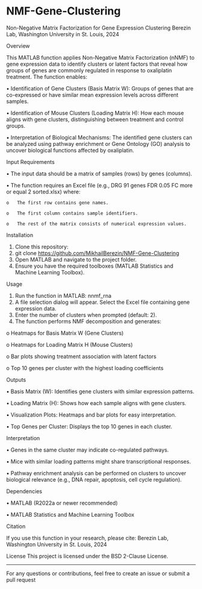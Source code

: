# NMF-Gene-Clustering
Non-Negative Matrix Factorization for Gene Expression Clustering
Berezin Lab, Washington University in St. Louis, 2024

Overview

This MATLAB function applies Non-Negative Matrix Factorization (nNMF) to gene expression data to identify clusters or latent factors that reveal how groups of genes are commonly regulated in response to oxaliplatin treatment. The function enables:

  •	Identification of Gene Clusters (Basis Matrix W): Groups of genes that are co-expressed or have similar mean expression levels across different samples.
  
  •	Identification of Mouse Clusters (Loading Matrix H): How each mouse aligns with gene clusters, distinguishing between treatment and control groups.
  
  •	Interpretation of Biological Mechanisms: The identified gene clusters can be analyzed using pathway enrichment or Gene Ontology (GO) analysis to uncover biological functions affected by oxaliplatin.
  
Input Requirements

  •	The input data should be a matrix of samples (rows) by genes (columns).
  
  •	The function requires an Excel file (e.g., DRG 91 genes FDR 0.05 FC more or equal 2 sorted.xlsx) where: 
  
    o	The first row contains gene names.
    
    o	The first column contains sample identifiers.
    
    o	The rest of the matrix consists of numerical expression values.
    
Installation
1.	Clone this repository: 
2.	git clone https://github.com/MikhailBerezin/NMF-Gene-Clustering 
3.	Open MATLAB and navigate to the project folder.
4.	Ensure you have the required toolboxes (MATLAB Statistics and Machine Learning Toolbox).
   
Usage
1.	Run the function in MATLAB: nnmf_rna
2.	A file selection dialog will appear. Select the Excel file containing gene expression data.
3.	Enter the number of clusters when prompted (default: 2).
4.	The function performs NMF decomposition and generates:
   
  o	Heatmaps for Basis Matrix W (Gene Clusters)

  o	Heatmaps for Loading Matrix H (Mouse Clusters)
  
  o	Bar plots showing treatment association with latent factors
  
  o	Top 10 genes per cluster with the highest loading coefficients
  
Outputs

  •	Basis Matrix (W): Identifies gene clusters with similar expression patterns.
  
  •	Loading Matrix (H): Shows how each sample aligns with gene clusters.
  
  •	Visualization Plots: Heatmaps and bar plots for easy interpretation.
  
  •	Top Genes per Cluster: Displays the top 10 genes in each cluster.
  
Interpretation

  •	Genes in the same cluster may indicate co-regulated pathways.
  
  •	Mice with similar loading patterns might share transcriptional responses.
  
  •	Pathway enrichment analysis can be performed on clusters to uncover biological relevance (e.g., DNA repair, apoptosis, cell cycle regulation).
  
Dependencies

  •	MATLAB (R2022a or newer recommended)
  
  •	MATLAB Statistics and Machine Learning Toolbox
  
Citation

If you use this function in your research, please cite: Berezin Lab, Washington University in St. Louis, 2024

License
This project is licensed under the BSD 2-Clause License.
________________________________________
For any questions or contributions, feel free to create an issue or submit a pull request

